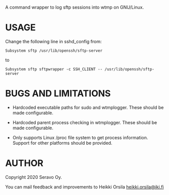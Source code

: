 A command wrapper to log sftp sessions into wtmp on GNU/Linux.

# USAGE

Change the following line in sshd_config from:

    Subsystem sftp /usr/lib/openssh/sftp-server

to

    Subsystem sftp sftpwrapper -c SSH_CLIENT -- /usr/lib/openssh/sftp-server

# BUGS AND LIMITATIONS

* Hardcoded executable paths for sudo and wtmplogger.
  These should be made configurable.

* Hardcoded parent process checking in wtmplogger.
  These should be made configurable.

* Only supports Linux /proc file system to get process information.
  Support for other platforms should be provided.

# AUTHOR

Copyright 2020 Seravo Oy.

You can mail feedback and improvements to Heikki Orsila <heikki.orsila@iki.fi>
